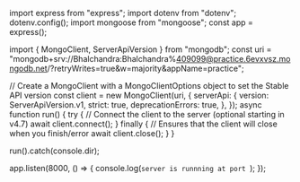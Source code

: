 import express from "express";
import dotenv from "dotenv";
dotenv.config();
import mongoose from "mongoose";
const app = express();

import { MongoClient, ServerApiVersion } from "mongodb";
const uri =
"mongodb+srv://Bhalchandra:Bhalchandra%409099@practice.6evxvsz.mongodb.net/?retryWrites=true&w=majority&appName=practice";

// Create a MongoClient with a MongoClientOptions object to set the Stable API version
const client = new MongoClient(uri, {
serverApi: {
version: ServerApiVersion.v1,
strict: true,
deprecationErrors: true,
},
});
async function run() {
try {
// Connect the client to the server (optional starting in v4.7)
await client.connect();
} finally {
// Ensures that the client will close when you finish/error
await client.close();
}
}

run().catch(console.dir);

app.listen(8000, () => {
console.log(`server is runnning at port `);
});
